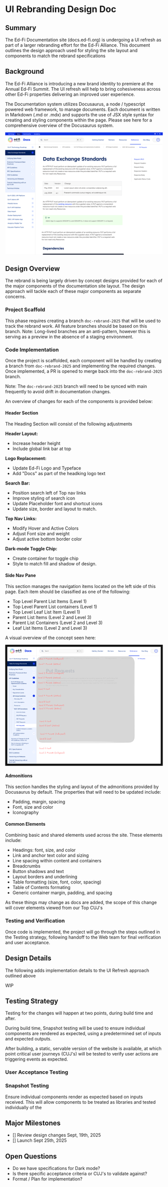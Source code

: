 # UI Rebranding Design Doc

## Summary

The Ed-Fi Documentation site (docs.ed-fi.org) is undergoing a UI refresh as part of a larger rebranding effort for the Ed-Fi Alliance. This document outlines the design approach used for styling the site layout and components to match the rebrand specifications

## Background

The Ed-Fi Alliance is introducing a new brand identity to premiere at the Annual Ed-Fi Summit. The UI refresh will help to bring cohesiveness across other Ed-Fi properties delivering an improved user experience.

The Documentation system utilizes Docusaurus, a node / typescript powered web framework, to manage documents. Each document is written in Markdown (.md or .mdx) and supports the use of JSX style syntax for creating and styling components within the page. Please see here for a comprehensive overview of the Docusaurus system.

![Docs Rebrand Overview](./img/screen-docs-overview.png)

## Design Overview

The rebrand is being largely driven by concept designs provided for each of the major components of the documentation site layout. The design approach will tackle each of these major components as separate concerns.

### Project Scaffold

This phase requires creating a branch `doc-rebrand-2025` that will be used to track the rebrand work. All feature branches should be based on this branch. Note: Long-lived branches are an anti-pattern, however this is serving as a preview in the absence of a staging environment.

### Code Implementation

Once the project is scaffolded, each component will be handled by creating a branch from `doc-rebrand-2025` and implementing the required changes. Once implemented, a PR is opened to merge back into the `doc-rebrand-2025` branch.

Note: The `doc-rebrand-2025` branch will need to be synced with main frequently to avoid drift in documentation changes.

An overview of changes for each of the components is provided below:

#### Header Section

The Heading Section will consist of the following adjustments

**Header Layout:**

- Increase header height
- Include global link bar at top

**Logo Replacement:**

- Update Ed-Fi Logo and Typeface
- Add "Docs" as part of the headking logo text

**Search Bar:**

- Position search left of Top nav links
- Improve styling of search icon
- Update Placeholder font and shortcut icons
- Update size, border and layout to match.

**Top Nav Links:**

- Modify Hover and Active Colors
- Adjust Font size and weight
- Adjust active bottom border color

**Dark-mode Toggle Chip:**

- Create container for toggle chip
- Style to match fill and shadow of design.

#### Side Nav Pane

This section manages the navigation items located on the left side of this page. Each item should be classified as one of the following:

- Top Level Parent List Items (Level 1)
- Top Level Parent List containers (Level 1)
- Top Level Leaf List Item (Level 1)
- Parent List Items (Level 2 and Level 3)
- Parent List Containers (Level 2 and Level 3)
- Leaf List Items (Level 2 and Level 3)

A visual overview of the concept seen here:

![Side Nav Bar w/ Annotations](./img/nav-node-annotations.png)

#### Admonitions

This section handles the styling and layout of the admonitions provided by Docusaurus by default. The properties that will need to be updated include:

- Padding, margin, spacing
- Font, size and color
- Iconography

#### Common Elements

Combining basic and shared elements used across the site. These elements include:

- Headings: font, size, and color
- Link and anchor text color and sizing
- Line spacing within content and containers
- Breadcrumbs
- Button shadows and text
- Layout borders and underlining
- Table formatting (size, font, color, spacing)
- Table of Contents formating
- Generic container margin, padding, and spacing

As these things may change as docs are added, the scope of this change will cover elements viewed from our Top CUJ's

### Testing and Verification

Once code is implemented, the project will go through the steps outlined in the Testing strategy, following handoff to the Web team for final verification and user acceptance.

## Design Details

The following adds implementation details to the UI Refresh approach outlined above

WIP

## Testing Strategy

Testing for the changes will happen at two points, during build time and after.

During build time, Snapshot testing will be used to ensure individual components are rendered as expected, using a predetermined set of inputs and expected outputs.

After building, a static, servable version of the website is available, at which point critical user journeys (CUJ's) will be tested to verify user actions are triggering events as expected.

### User Acceptance Testing

### Snapshot Testing

Ensure individual components render as expected based on inputs received. This will allow components to be treated as libraries and tested individually of the

## Major Milestones

- [] Review design changes Sept, 19th, 2025
- [] Launch Sept 25th, 2025

## Open Questions

- Do we have specifications for Dark mode?
- Is there specific acceptance criteria or CUJ's to validate against?
- Format / Plan for implementation?
